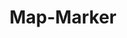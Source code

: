 ---
layout: pattern.njk
tags: 
    - maps_components_fr
key: map-marker-maps_fr
title: Map-Marker
parent: maps_components_fr
image: maps/overview/map_marker.webp
keywords: map marker
order: 20
availablelanguages: 
    - de
---